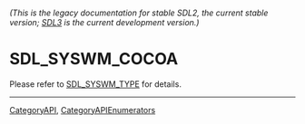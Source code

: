 ###### (This is the legacy documentation for stable SDL2, the current stable version; [SDL3](https://wiki.libsdl.org/SDL3/) is the current development version.)
# SDL_SYSWM_COCOA

Please refer to [SDL_SYSWM_TYPE](SDL_SYSWM_TYPE) for details.

----
[CategoryAPI](CategoryAPI), [CategoryAPIEnumerators](CategoryAPIEnumerators)

